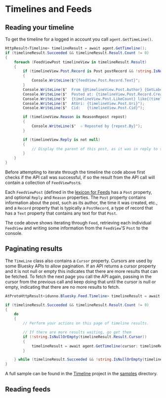 ﻿# Timelines and Feeds

## <a name="timeline">Reading your timeline</a>

To get the timeline for a logged in account you call `agent.GetTimeLine()`.

```c#
HttpResult<Timeline> timelineResult = await agent.GetTimeline();
if (timelineResult.Succeeded && timelineResult.Result.Count != 0)
{
    foreach (FeedViewPost timelineView in timelineResult.Result)
    {
        if (timelineView.Post.Record is Post postRecord && !string.IsNullOrEmpty(postRecord.Text))
        {
            Console.WriteLine($"{feedView.Post.Record.Text}";
        }
        Console.WriteLine($"  From {@timelineView.Post.Author} {GetLabels(timelineView.Post.Author)}");
        Console.WriteLine($"  Posted at: {timelineView.Post.Record.CreatedAt.ToLocalTime():G}");
        Console.WriteLine($"  {timelineView.Post.LikeCount} like{(timelineView.Post.LikeCount != 1 ? "s" : "")} {timelineView.Post.RepostCount} repost{(timelineView.Post.RepostCount != 1 ? "s" : "")}.");
        Console.WriteLine($"  AtUri: {timelineView.Post.Uri}");
        Console.WriteLine($"  Cid:   {timelineView.Post.Cid}");

        if (timelineView.Reason is ReasonRepost repost)
        {
            Console.WriteLine($"  ♲ Reposted by {repost.By}");
        }

        if (timelineView.Reply is not null)
        {
            // Display the parent of this post, as it was in reply to something.
        }
    }
}
```

Before attempting to iterate through the timeline the code above first checks if the API call was successful, if so the result from the API call
will contain a collection of `FeedViewPost`s.

Each `FeedViewPost`
(defined in the [lexicon for Feeds](https://github.com/bluesky-social/atproto/blob/main/lexicons/app/bsky/feed/defs.json) has a `Post` property,
and optional `Reply` and `Reason` properties. The `Post` property contains information about the post, such as its author, the time it was created,
etc., and a `Record` property that is typically a `PostRecord`, a type of record that has a `Text` property that contains any text for that `Post`.

The code above shows iterating through `Feed`, retrieving each individual `FeedView` and writing some information from the `FeedView`'S `Post` to
the console.

## Paginating results

The `TimeLine` class also contains a `Cursor` property. Cursors are used by some Bluesky APIs to allow pagination. If an API returns a cursor property
and it is not null or empty this indicates that there are more results that can be fetched. To fetch the next page you call the API again, passing in the
cursor from the previous call and keep doing that until the cursor is null or empty, indicating that there are no more results to fetch.

```c#
AtProtoHttpResult<idunno.Bluesky.Feed.Timeline> timelineResult = await agent.GetTimeline();

if (timelineResult.Succeeded && timelineResult.Result.Count != 0)
{
    do
    {
        // Perform your actions on this page of timeline results.

        // If there are more results waiting, go get them
        if (!string.IsNullOrEmpty(timelineResult.Result.Cursor))
        {
            timelineResult = await agent.GetTimeline(cursor: timelineResult.Result.Cursor);
        }

    } while (timelineResult.Succeeded && !string.IsNullOrEmpty(timelineResult.Result.Cursor))
}
```

A full sample can be found in the [Timeline](https://github.com/blowdart/idunno.Bluesky/tree/main/samples/Samples.TimeLine) project in the
[samples](https://github.com/blowdart/idunno.Bluesky/tree/main/samples) directory.

## Reading feeds
